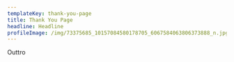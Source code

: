 ```yaml
---
templateKey: thank-you-page
title: Thank You Page
headline: Headline
profileImage: /img/73375685_10157084580178705_6067584063806373888_n.jpg
---
```

Outtro
